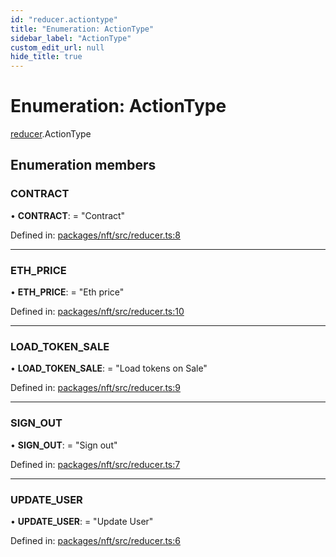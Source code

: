 ```yaml
---
id: "reducer.actiontype"
title: "Enumeration: ActionType"
sidebar_label: "ActionType"
custom_edit_url: null
hide_title: true
---
```


# Enumeration: ActionType

[reducer](../modules/reducer.md).ActionType

## Enumeration members

### CONTRACT

• **CONTRACT**: = "Contract"

Defined in: [packages/nft/src/reducer.ts:8](https://github.com/xr3ngine/xr3ngine/blob/716a06460/packages/nft/src/reducer.ts#L8)

___

### ETH\_PRICE

• **ETH\_PRICE**: = "Eth price"

Defined in: [packages/nft/src/reducer.ts:10](https://github.com/xr3ngine/xr3ngine/blob/716a06460/packages/nft/src/reducer.ts#L10)

___

### LOAD\_TOKEN\_SALE

• **LOAD\_TOKEN\_SALE**: = "Load tokens on Sale"

Defined in: [packages/nft/src/reducer.ts:9](https://github.com/xr3ngine/xr3ngine/blob/716a06460/packages/nft/src/reducer.ts#L9)

___

### SIGN\_OUT

• **SIGN\_OUT**: = "Sign out"

Defined in: [packages/nft/src/reducer.ts:7](https://github.com/xr3ngine/xr3ngine/blob/716a06460/packages/nft/src/reducer.ts#L7)

___

### UPDATE\_USER

• **UPDATE\_USER**: = "Update User"

Defined in: [packages/nft/src/reducer.ts:6](https://github.com/xr3ngine/xr3ngine/blob/716a06460/packages/nft/src/reducer.ts#L6)
